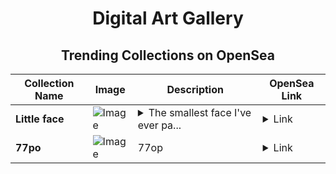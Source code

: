 <div align="center">

# Digital Art Gallery

## Trending Collections on OpenSea

| Collection Name                       | Image                                                                                     | Description                       | OpenSea Link                                                                                          |
|---------------------------------------|-------------------------------------------------------------------------------------------|-----------------------------------|--------------------------------------------------------------------------------------------------------|
| **Little face** | ![Image](https://i.seadn.io/s/raw/files/cf80a33be031eb12f62ca6388943c151.jpg?w=500&auto=format?w=200&auto=format) | <details><summary>The smallest face I've ever pa...</summary>The smallest face I've ever painted is smaller than my finger!</details> | <details><summary>Link</summary>[Little face](https://opensea.io/collection/little-face)</details> |
| **77po** | ![Image](https://i.seadn.io/s/raw/files/81948e15f7cb588cc1e82843f28f0288.jpg?w=500&auto=format?w=200&auto=format) | 77op | <details><summary>Link</summary>[77po](https://opensea.io/collection/77po)</details> |

</div>